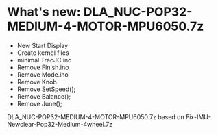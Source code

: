# What's new: DLA_NUC-POP32-MEDIUM-4-MOTOR-MPU6050.7z
- New Start Display
- Create kernel files
- minimal TracJC.ino
- Remove Finish.ino
- Remove Mode.ino
- Remove Knob
- Remove SetSpeed();
- Remove Balance();
- Remove June();

DLA_NUC-POP32-MEDIUM-4-MOTOR-MPU6050.7z based on Fix-IMU-Newclear-Pop32-Medium-4wheel.7z

